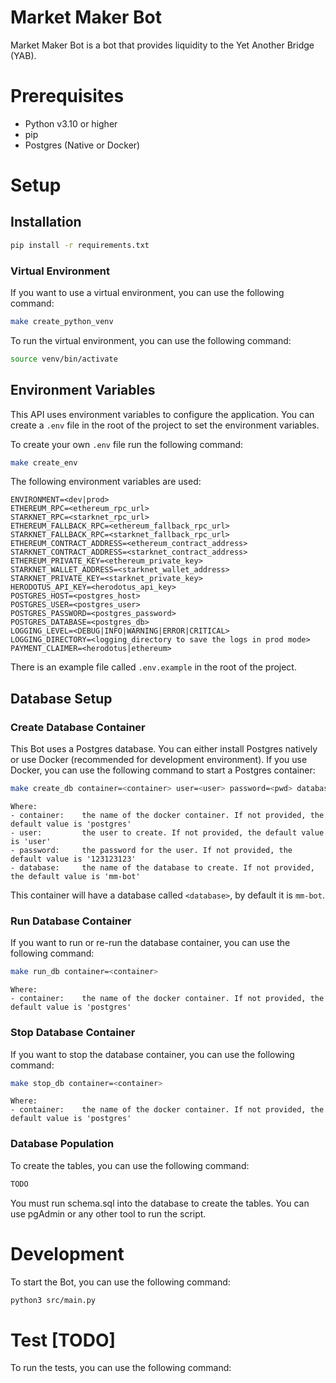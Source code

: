 # Market Maker Bot
Market Maker Bot is a bot that provides liquidity to the Yet Another Bridge (YAB).

# Prerequisites
- Python v3.10 or higher
- pip
- Postgres (Native or Docker)

# Setup
## Installation

```bash
pip install -r requirements.txt
```
### Virtual Environment
If you want to use a virtual environment, you can use the following command:

```bash
make create_python_venv
```
To run the virtual environment, you can use the following command:

```bash
source venv/bin/activate
```

## Environment Variables
This API uses environment variables to configure the application. You can create a `.env` file in the root of the project to set the environment variables.

To create your own `.env` file run the following command:

```bash
make create_env
```

The following environment variables are used:

    ENVIRONMENT=<dev|prod>
    ETHEREUM_RPC=<ethereum_rpc_url>
    STARKNET_RPC=<starknet_rpc_url>
    ETHEREUM_FALLBACK_RPC=<ethereum_fallback_rpc_url>
    STARKNET_FALLBACK_RPC=<starknet_fallback_rpc_url>
    ETHEREUM_CONTRACT_ADDRESS=<ethereum_contract_address>
    STARKNET_CONTRACT_ADDRESS=<starknet_contract_address>
    ETHEREUM_PRIVATE_KEY=<ethereum_private_key>
    STARKNET_WALLET_ADDRESS=<starknet_wallet_address>
    STARKNET_PRIVATE_KEY=<starknet_private_key>
    HERODOTUS_API_KEY=<herodotus_api_key>
    POSTGRES_HOST=<postgres_host>
    POSTGRES_USER=<postgres_user>
    POSTGRES_PASSWORD=<postgres_password>
    POSTGRES_DATABASE=<postgres_db>
    LOGGING_LEVEL=<DEBUG|INFO|WARNING|ERROR|CRITICAL>
    LOGGING_DIRECTORY=<logging_directory to save the logs in prod mode>
    PAYMENT_CLAIMER=<herodotus|ethereum>


There is an example file called `.env.example` in the root of the project. 

## Database Setup
### Create Database Container
This Bot uses a Postgres database. You can either install Postgres natively or use Docker (recommended for development environment). 
If you use Docker, you can use the following command to start a Postgres container:
```bash
make create_db container=<container> user=<user> password=<pwd> database=<db_name>
```
    Where:
    - container:    the name of the docker container. If not provided, the default value is 'postgres'
    - user:         the user to create. If not provided, the default value is 'user'
    - password:     the password for the user. If not provided, the default value is '123123123'
    - database:     the name of the database to create. If not provided, the default value is 'mm-bot'

This container will have a database called `<database>`, by default it is `mm-bot`.

### Run Database Container
If you want to run or re-run the database container, you can use the following command:
```bash
make run_db container=<container>
```
    Where:
    - container:    the name of the docker container. If not provided, the default value is 'postgres'

### Stop Database Container
If you want to stop the database container, you can use the following command:
```bash
make stop_db container=<container>
```
    Where:
    - container:    the name of the docker container. If not provided, the default value is 'postgres'

### Database Population
To create the tables, you can use the following command:
```bash
TODO
```
You must run schema.sql into the database to create the tables. You can use pgAdmin or any other tool to run the script.

# Development
To start the Bot, you can use the following command:

```bash
python3 src/main.py
```

# Test [TODO]
To run the tests, you can use the following command:

```bash

```
